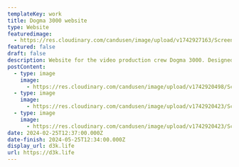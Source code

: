 ```yaml
---
templateKey: work
title: Dogma 3000 website
type: Website
featuredimage:
  - https://res.cloudinary.com/candusen/image/upload/v1742927163/Screenshot_2025-03-25_at_2.25.58_PM_zx19vj.png
featured: false
draft: false
description: Website for the video production crew Dogma 3000. Designed by me.
postContent:
  - type: image
    image:
      - https://res.cloudinary.com/candusen/image/upload/v1742920498/Screenshot_2025-03-25_at_12.30.36_PM_xsefls.png
  - type: image
    image:
      - https://res.cloudinary.com/candusen/image/upload/v1742920423/Screenshot_2025-03-25_at_12.30.54_PM_konaow.png
  - type: image
    image:
      - https://res.cloudinary.com/candusen/image/upload/v1742920423/Screenshot_2025-03-25_at_12.30.46_PM_iamagg.png
date: 2024-02-25T12:37:00.000Z
date-finish: 2024-05-25T12:34:00.000Z
display_url: d3k.life
url: https://d3k.life
---
```

